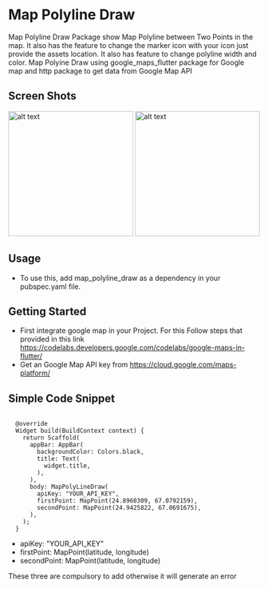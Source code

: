 # Map Polyline Draw

Map Polyline Draw Package show Map Polyline between Two Points in the map. It also has the feature to change the marker icon with your icon just provide the assets location. It also has feature to change polyline width and color. Map Polyine Draw using google_maps_flutter package for Google map and http package to get data from Google Map API

## Screen Shots
<img src="https://drive.google.com/uc?export=view&id=1B-crKk30r6PS7tqITBZ-oedi1irN93jt" alt="alt text" width="250">
<img src="https://drive.google.com/uc?export=view&id=1xoRxpjuxEIvuD1PINcJRjgV5yOAxuZN3" alt="alt text" width="250">

## Usage
* To use this, add map_polyline_draw as a dependency in your pubspec.yaml file.

## Getting Started
* First integrate google map in your Project. For this Follow steps that provided in this link https://codelabs.developers.google.com/codelabs/google-maps-in-flutter/
* Get an Google Map API key from https://cloud.google.com/maps-platform/

## Simple Code Snippet
```flutter

  @override
  Widget build(BuildContext context) {
    return Scaffold(
      appBar: AppBar(
        backgroundColor: Colors.black,
        title: Text(
          widget.title,
        ),
      ),
      body: MapPolyLineDraw(
        apiKey: "YOUR_API_KEY",
        firstPoint: MapPoint(24.8960309, 67.0792159),
        secondPoint: MapPoint(24.9425822, 67.0691675),
      ),
    );
  }
```
* apiKey: "YOUR_API_KEY"
* firstPoint: MapPoint(latitude, longitude)
* secondPoint: MapPoint(latitude, longitude)

These three are compulsory to add otherwise it will generate an error
